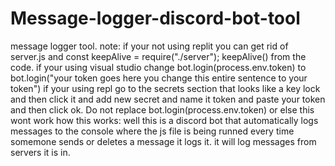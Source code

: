 # Message-logger-discord-bot-tool
message logger tool. note: if your not using replit you can get rid of server.js and const keepAlive = require("./server"); keepAlive() from the code. if your using visual studio change bot.login(process.env.token) to bot.login("your token goes here you change this entire sentence to your token")  if your using repl go to the secrets section that looks like a key lock and then click it and add new secret and name it token and paste your token and then click ok. Do not replace bot.login(process.env.token) or else this wont work
how this works: well this is a discord bot that automatically logs messages to the console where the js file is being runned every time somemone sends or deletes a message it logs it. it will log messages from servers it is in.
